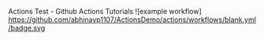 Actions Test - Github Actions Tutorials
![example workflow]
https://github.com/abhinavp1107/ActionsDemo/actions/workflows/blank.yml/badge.svg
